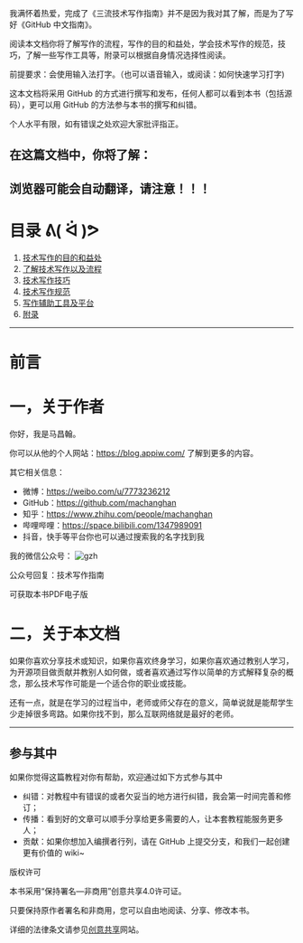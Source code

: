 我满怀着热爱，完成了《三流技术写作指南》并不是因为我对其了解，而是为了写好《GitHub 中文指南》。

阅读本文档你将了解写作的流程，写作的目的和益处，学会技术写作的规范，技巧，了解一些写作工具等，附录可以根据自身情况选择性阅读。

前提要求：会使用输入法打字。（也可以语音输入，或阅读：如何快速学习打字)

这本文档将采用 GitHub 的方式进行撰写和发布，任何人都可以看到本书（包括源码），更可以用 GitHub 的方法参与本书的撰写和纠错。

个人水平有限，如有错误之处欢迎大家批评指正。

在这篇文档中，你将了解：
-----
浏览器可能会自动翻译，请注意！！！
-----

# 目录 ᕕ( ᐛ )ᕗ

1. [技术写作的目的和益处](https://github.com/machanghan/technical-writing-Guide/blob/master/技术写作的目的和益处.md)
2. [了解技术写作以及流程](https://github.com/machanghan/technical-writing-Guide/blob/master/了解技术写作以及流程.md)
3. [技术写作技巧](https://github.com/machanghan/technical-writing-Guide/blob/master/技术写作技巧.md)
4. [技术写作规范](https://github.com/machanghan/technical-writing-Guide/blob/master/技术写作规范.md)
5. [写作辅助工具及平台](https://github.com/machanghan/technical-writing-Guide/blob/master/写作辅助工具及平台.md)
6. [附录](https://github.com/machanghan/Blog)
---

# 前言

# 一，关于作者

你好，我是马昌翰。

你可以从他的个人网站：https://blog.appiw.com/ 了解到更多的内容。

其它相关信息：

- 微博：https://weibo.com/u/7773236212
- GitHub：https://github.com/machanghan
- 知乎：https://www.zhihu.com/people/machanghan
- 哔哩哔哩：https://space.bilibili.com/1347989091
- 抖音，快手等平台你也可以通过搜索我的名字找到我

我的微信公众号：
![gzh](https://machanghan.github.io/gzh.jpg)

公众号回复：技术写作指南

可获取本书PDF电子版

# 二，关于本文档

如果你喜欢分享技术或知识，如果你喜欢终身学习，如果你喜欢通过教别人学习，为开源项目做贡献并教别人如何做，或者喜欢通过写作以简单的方式解释复杂的概念，那么技术写作可能是一个适合你的职业或技能。

还有一点，就是在学习的过程当中，老师或师父存在的意义，简单说就是能帮学生少走掉很多弯路。如果你找不到，那么互联网络就是最好的老师。

---

## 参与其中

如果你觉得这篇教程对你有帮助，欢迎通过如下方式参与其中

- 纠错：对教程中有错误的或者欠妥当的地方进行纠错，我会第一时间完善和修订；
- 传播：看到好的文章可以顺手分享给更多需要的人，让本套教程能服务更多人；
- 贡献：如果你想加入编撰者行列，请在 GitHub 上提交分支，和我们一起创建更有价值的 wiki~

版权许可

本书采用“保持署名—非商用”创意共享4.0许可证。

只要保持原作者署名和非商用，您可以自由地阅读、分享、修改本书。

<p dir="auto">详细的法律条文请参见<a href="http://creativecommons.org/licenses/by-nc/4.0/" rel="nofollow">创意共享</a>网站。</p>
